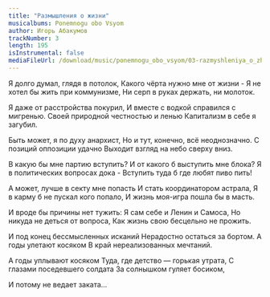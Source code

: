 ```yaml
---
title: "Размышления о жизни"
musicalbums: Ponemnogu obo Vsyom
author: Игорь Абакумов
trackNumber: 3
length: 195
isInstrumental: false
mediaFileUrl: /download/music/ponemnogu_obo_vsyom/03-razmyshleniya_o_zhizni.mp3
---
```


Я долго думал, глядя в потолок,
Какого чёрта нужно мне от жизни -
Я не хотел бы жить при коммунизме,
Ни серп в руках держать, ни молоток.

Я даже от расстройства покурил,
И вместе с водкой справился с мигренью.
Своей природной честностью и ленью
Капитализм в себе я загубил.

Быть может, я по духу анархист,
Но и тут, конечно, всё неоднозначно.
С позиций оппозиции удачно
Выходит взгляд на небо сверху вниз.

В какую бы мне партию вступить?
И от какого б выступить мне блока?
Я в политических вопросах дока -
Вступить туда б где любят пиво пить!

А может, лучше в секту мне попасть
И стать координатором астрала,
Я в карму б не пускал кого попало,
И жизнь моя-игра пошла бы в масть.

И вроде бы причины нет тужить:
Я сам себе и Ленин и Самоса,
Но никуда не деться от вопроса,
Как жизнь свою бесцельно не прожить.

И под конец бессмысленных исканий
Нерадостно остаться за бортом.
А годы улетают косяком
В край нереализованных мечтаний.

А годы уплывают косяком
Туда, где детство — горькая утрата,
С глазами поседевшего солдата
За солнышком гуляет босиком,

И потому не ведает заката...
